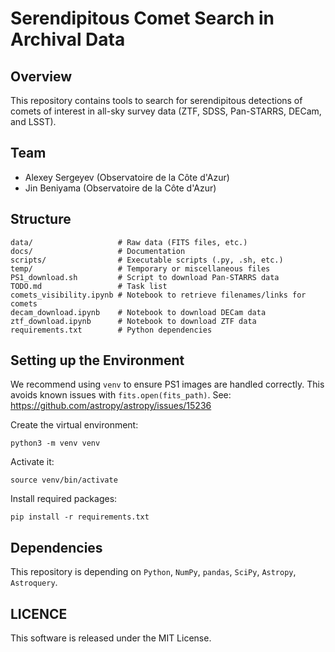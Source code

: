 # Serendipitous Comet Search in Archival Data

## Overview
This repository contains tools to search for serendipitous detections of comets of interest in all-sky survey data (ZTF, SDSS, Pan-STARRS, DECam, and LSST).


## Team
- Alexey Sergeyev (Observatoire de la Côte d'Azur)
- Jin Beniyama (Observatoire de la Côte d'Azur)


## Structure
```
data/                   # Raw data (FITS files, etc.)
docs/                   # Documentation
scripts/                # Executable scripts (.py, .sh, etc.)
temp/                   # Temporary or miscellaneous files
PS1_download.sh         # Script to download Pan-STARRS data
TODO.md                 # Task list
comets_visibility.ipynb # Notebook to retrieve filenames/links for comets
decam_download.ipynb    # Notebook to download DECam data
ztf_download.ipynb      # Notebook to download ZTF data
requirements.txt        # Python dependencies
```

## Setting up the Environment
We recommend using `venv` to ensure PS1 images are handled correctly.
This avoids known issues with `fits.open(fits_path)`.
See:
https://github.com/astropy/astropy/issues/15236

Create the virtual environment:
```
python3 -m venv venv
```
Activate it:
```
source venv/bin/activate
```
Install required packages:
```
pip install -r requirements.txt
```

## Dependencies
This repository is depending on `Python`, `NumPy`, `pandas`, `SciPy`, `Astropy`, `Astroquery`.


## LICENCE
This software is released under the MIT License.

